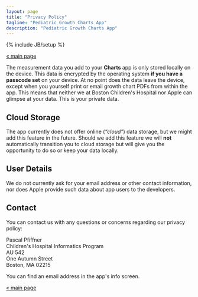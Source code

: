 ```yaml
---
layout: page
title: "Privacy Policy"
tagline: "Pediatric Growth Charts App"
description: "Pediatric Growth Charts App"
---
```

{% include JB/setup %}

[« main page](../index)

The measurement data you add to your **Charts** app is only stored locally on the device. This data is encrypted by the operating system **if you have a passcode set** on your device. At no point does the data leave the device, except when you yourself print or email growth chart PDFs from within the app. This means that neither we at Boston Children's Hospital nor Apple can glimpse at your data. This is your private data.


Cloud Storage
-------------

The app currently does not offer online (_“cloud”_) data storage, but we might add this feature in the future. Should we add this feature we will **not** automatically transition you to cloud storage but will give you the opportunity to do so or keep your data locally.


User Details
------------

We do not currently ask for your email address or other contact information, nor does Apple provide such data about app users to the developers.


Contact
-------

You can contact us with any questions or concerns regarding our privacy policy:

Pascal Pfiffner  
Children's Hospital Informatics Program  
AU 542  
One Autumn Street  
Boston, MA 02215

You can find an email address in the app's info screen.

[« main page](../index)